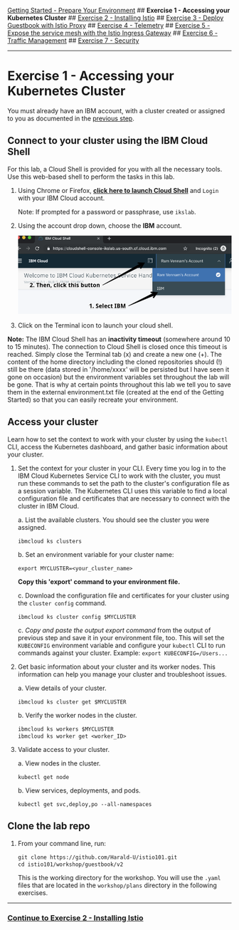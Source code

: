 
[Getting Started - Prepare Your Environment](../README.md) ## 
**Exercise 1 - Accessing your Kubernetes Cluster** ## 
[Exercise 2 - Installing Istio](../exercise-2/README.md) ## 
[Exercise 3 - Deploy Guestbook with Istio Proxy](../exercise-3/README.md) ## 
[Exercise 4 - Telemetry](../exercise-4/README.md) ## 
[Exercise 5 - Expose the service mesh with the Istio Ingress Gateway](../exercise-5/README.md) ## 
[Exercise 6 - Traffic Management](../exercise-6/README.md) ## 
[Exercise 7 - Security](../exercise-7/README.md)

---

# Exercise 1 - Accessing your Kubernetes Cluster

You must already have an IBM account, with a cluster created or assigned to you as documented in the [previous step](../README.md).

## Connect to your cluster using the IBM Cloud Shell 

For this lab, a Cloud Shell is provided for you with all the necessary tools. Use this web-based shell to perform the tasks in this lab. 

1. Using Chrome or Firefox, [**click here to launch Cloud Shell**](https://workshop.shell.cloud.ibm.com/) and `Login` with your IBM Cloud account.

    Note: If prompted for a password or passphrase, use `ikslab`.

1. Using the account drop down, choose the **IBM** account.

   ![](../README_images/cloudshell.png)
   
1. Click on the Terminal icon to launch your cloud shell.

**Note:** The IBM Cloud Shell has an **inactivity timeout** (somewhere around 10 to 15 minutes). The connection to Cloud Shell is closed once this timeout is reached. Simply close the Terminal tab (x) and create a new one (+). The content of the home directory including the cloned repositories should (!) still be there (data stored in '/home/xxxx' will be persisted but I have seen it gone on occasion) but the environment variables set throughout the lab will be gone. That is why at certain points throughout this lab we tell you to save them in the external environment.txt file (created at the end of the Getting Started) so that you can easily recreate your environment.

## Access your cluster
Learn how to set the context to work with your cluster by using the `kubectl` CLI, access the Kubernetes dashboard, and gather basic information about your cluster.

1.  Set the context for your cluster in your CLI. Every time you log in to the IBM Cloud Kubernetes Service CLI to work with the cluster, you must run these commands to set the path to the cluster's configuration file as a session variable. The Kubernetes CLI uses this variable to find a local configuration file and certificates that are necessary to connect with the cluster in IBM Cloud.

    a. List the available clusters. You should see the cluster you were assigned.

    ```shell
    ibmcloud ks clusters
    ```

    b. Set an environment variable for your cluster name:

    ```shell
    export MYCLUSTER=<your_cluster_name>
    ```

    **Copy this 'export' command to your environment file.** 

    c. Download the configuration file and certificates for your cluster using the `cluster config` command.

    ```shell
    ibmcloud ks cluster config $MYCLUSTER
    ```

    c. *Copy and paste the output export command* from the output of previous step and save it in your environment file, too. This will set the `KUBECONFIG` environment variable and configure your `kubectl` CLI to run commands against your cluster. Example:
    `export KUBECONFIG=/Users...`

2.  Get basic information about your cluster and its worker nodes. This information can help you manage your cluster and troubleshoot issues.

    a.  View details of your cluster.

    ```shell
    ibmcloud ks cluster get $MYCLUSTER
    ```

    b.  Verify the worker nodes in the cluster.

    ```shell
    ibmcloud ks workers $MYCLUSTER
    ibmcloud ks worker get <worker_ID>
    ```

3.  Validate access to your cluster.

    a.  View nodes in the cluster.

    ```shell
    kubectl get node
    ```

    b.  View services, deployments, and pods.

    ```shell
    kubectl get svc,deploy,po --all-namespaces
    ```

## Clone the lab repo

1. From your command line, run:

    ```
    git clone https://github.com/Harald-U/istio101.git
    cd istio101/workshop/guestbook/v2
    ```

    This is the working directory for the workshop. You will use the `.yaml` files that are located in the `workshop/plans` directory in the following exercises.

---

### [Continue to Exercise 2 - Installing Istio](../exercise-2/README.md)
